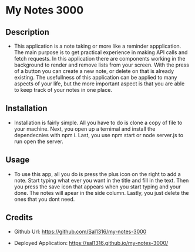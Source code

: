 # My Notes 3000

## Description

- This application is a note taking or more like a reminder appplication. The main purpose is to get practical experience in making API calls and fetch requests. In this application there are components working in the background to render and remove lists from your screen. With the press of a button you can create a new note, or delete on that is already existing. The usefullness of this application can be applied to many aspects of your life, but the more important aspect is that you are able to keep track of your notes in one place.

## Installation

- Installation is fairly simple. All you have to do is clone a copy of file to your machine. Next, you open up a ternimal and install the dependecnies with npm i. Last, you use npm start or node server.js to run open the server.

## Usage

- To use this app, all you do is press the plus icon on the right to add a note. Start typing what ever you want in the title and fill in the text. Then you press the save icon that appears when you start typing and your done. The notes will apear in the side column. Lastly, you just delete the ones that you dont need.

## Credits

- Github Url: https://github.com/Sal1316/my-notes-3000

- Deployed Application: https://sal1316.github.io/my-notes-3000/
